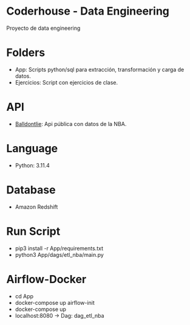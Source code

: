 # Coderhouse - Data Engineering

Proyecto de data engineering

# Folders

  - App: Scripts python/sql para extracción, transformación y carga de datos.
  - Ejercicios: Script con ejercicios de clase.

# API

  - [Balldontlie](https://app.balldontlie.io/): Api pública con datos de la NBA.

# Language

  - Python: 3.11.4

# Database

  - Amazon Redshift

# Run Script

  - pip3 install -r App/requirements.txt
  - python3 App/dags/etl_nba/main.py

# Airflow-Docker

  - cd App
  - docker-compose up airflow-init
  - docker-compose up
  - localhost:8080 -> Dag: dag_etl_nba


